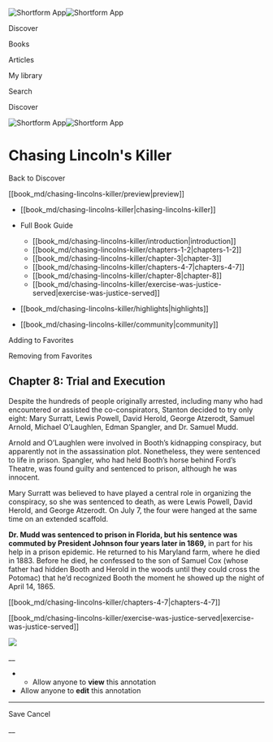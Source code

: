 ![Shortform App](/img/logo.36a2399e.svg)![Shortform App](/img/logo-dark.70c1b072.svg)

Discover

Books

Articles

My library

Search

Discover

![Shortform App](/img/logo.36a2399e.svg)![Shortform App](/img/logo-dark.70c1b072.svg)

# Chasing Lincoln's Killer

Back to Discover

[[book_md/chasing-lincolns-killer/preview|preview]]

  * [[book_md/chasing-lincolns-killer|chasing-lincolns-killer]]
  * Full Book Guide

    * [[book_md/chasing-lincolns-killer/introduction|introduction]]
    * [[book_md/chasing-lincolns-killer/chapters-1-2|chapters-1-2]]
    * [[book_md/chasing-lincolns-killer/chapter-3|chapter-3]]
    * [[book_md/chasing-lincolns-killer/chapters-4-7|chapters-4-7]]
    * [[book_md/chasing-lincolns-killer/chapter-8|chapter-8]]
    * [[book_md/chasing-lincolns-killer/exercise-was-justice-served|exercise-was-justice-served]]
  * [[book_md/chasing-lincolns-killer/highlights|highlights]]
  * [[book_md/chasing-lincolns-killer/community|community]]



Adding to Favorites 

Removing from Favorites 

## Chapter 8: Trial and Execution

Despite the hundreds of people originally arrested, including many who had encountered or assisted the co-conspirators, Stanton decided to try only eight: Mary Surratt, Lewis Powell, David Herold, George Atzerodt, Samuel Arnold, Michael O’Laughlen, Edman Spangler, and Dr. Samuel Mudd.

Arnold and O’Laughlen were involved in Booth’s kidnapping conspiracy, but apparently not in the assassination plot. Nonetheless, they were sentenced to life in prison. Spangler, who had held Booth’s horse behind Ford’s Theatre, was found guilty and sentenced to prison, although he was innocent.

Mary Surratt was believed to have played a central role in organizing the conspiracy, so she was sentenced to death, as were Lewis Powell, David Herold, and George Atzerodt. On July 7, the four were hanged at the same time on an extended scaffold.

**Dr. Mudd was sentenced to prison in Florida, but his sentence was commuted by President Johnson four years later in 1869,** in part for his help in a prison epidemic. He returned to his Maryland farm, where he died in 1883. Before he died, he confessed to the son of Samuel Cox (whose father had hidden Booth and Herold in the woods until they could cross the Potomac) that he’d recognized Booth the moment he showed up the night of April 14, 1865.

[[book_md/chasing-lincolns-killer/chapters-4-7|chapters-4-7]]

[[book_md/chasing-lincolns-killer/exercise-was-justice-served|exercise-was-justice-served]]

![](https://bat.bing.com/action/0?ti=56018282&Ver=2&mid=9880e0e6-c1de-4a7e-8857-0feca897f09f&sid=49fff5b0636c11eeb9c611038afc8668&vid=4a005010636c11ee80c703d4c4a7acd5&vids=0&msclkid=N&pi=0&lg=en-US&sw=800&sh=600&sc=24&nwd=1&tl=Shortform%20%7C%20Book&p=https%3A%2F%2Fwww.shortform.com%2Fapp%2Fbook%2Fchasing-lincolns-killer%2Fchapter-8&r=&lt=292&evt=pageLoad&sv=1&rn=209948)

__

  *   * Allow anyone to **view** this annotation
  * Allow anyone to **edit** this annotation



* * *

Save Cancel

__



